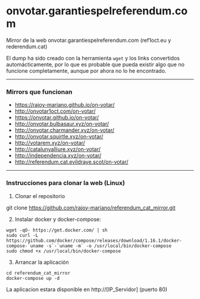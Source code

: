 # onvotar.garantiespelreferendum.com

Mirror de la web onvotar.garantiespelreferendum.com (ref1oct.eu y rederendum.cat)

El dump ha sido creado con la herramienta `wget` y los links convertidos automácticamente, por lo que es probable que pueda existir algo que no funcione completamente, aunque por ahora no lo he encontrado.

---

### Mirrors que funcionan

* https://rajoy-mariano.github.io/on-votar/
* http://onvotar1oct.com/on-votar/
* https://onvotar.github.io/on-votar/
* http://onvotar.bulbasaur.xyz/on-votar/
* http://onvotar.charmander.xyz/on-votar/
* http://onvotar.squirtle.xyz/on-votar/
* http://votarem.xyz/on-votar/
* http://catalunyalliure.xyz/on-votar/
* http://independencia.xyz/on-votar/
* http://referendum.cat.evildraye.scot/on-votar/

---

### Instrucciones para clonar la web (Linux)

1. Clonar el repositorio

git clone https://github.com/rajoy-mariano/referendum_cat_mirror.git

2. Instalar docker y docker-compose:

```
wget -qO- https://get.docker.com/ | sh
sudo curl -L https://github.com/docker/compose/releases/download/1.16.1/docker-compose-`uname -s`-`uname -m` -o /usr/local/bin/docker-compose
sudo chmod +x /usr/local/bin/docker-compose
```

3. Arrancar la aplicación

```
cd referendum_cat_mirror
docker-compose up -d
```

La aplicacion estara disponible en http://[IP_Servidor] (puerto 80)
